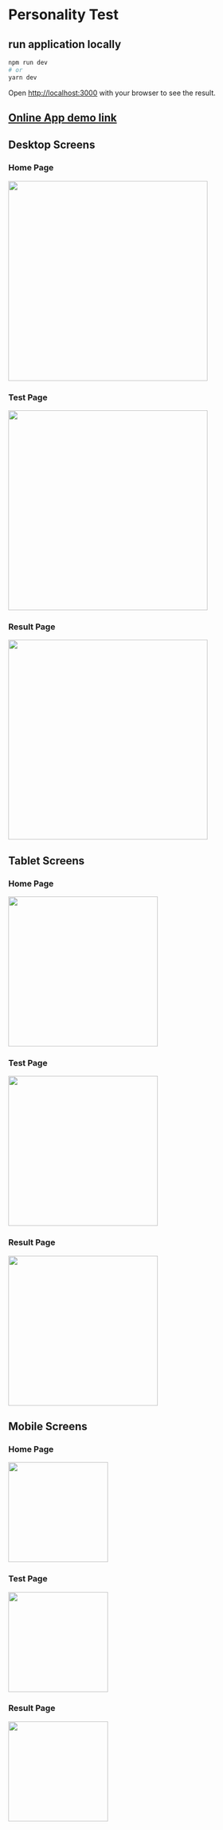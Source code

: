 # Personality Test

## run application locally

```bash
npm run dev
# or
yarn dev
```
Open [http://localhost:3000](http://localhost:3000) with your browser to see the result.

## [Online App demo link](https://personality-test.raimp.com/)

## Desktop Screens
### Home Page
<img src="screen-shots/desktop/home-desktop.png" width="400">

### Test Page
<img src="screen-shots/desktop/test-desktop.png" width="400">

### Result Page
<img src="screen-shots/desktop/result-desktop.png" width="400">

## Tablet Screens
### Home Page
<img src="screen-shots/tablet/home-tab.png" width="300">

### Test Page
<img src="screen-shots/tablet/test-tab.png" width="300">

### Result Page
<img src="screen-shots/tablet/result-tab.png" width="300">


## Mobile Screens
### Home Page
<img src="screen-shots/mobile/home-mobile.png" width="200">

### Test Page
<img src="screen-shots/mobile/test-mobile.png" width="200">

### Result Page
<img src="screen-shots/mobile/result-mobile.png" width="200">


